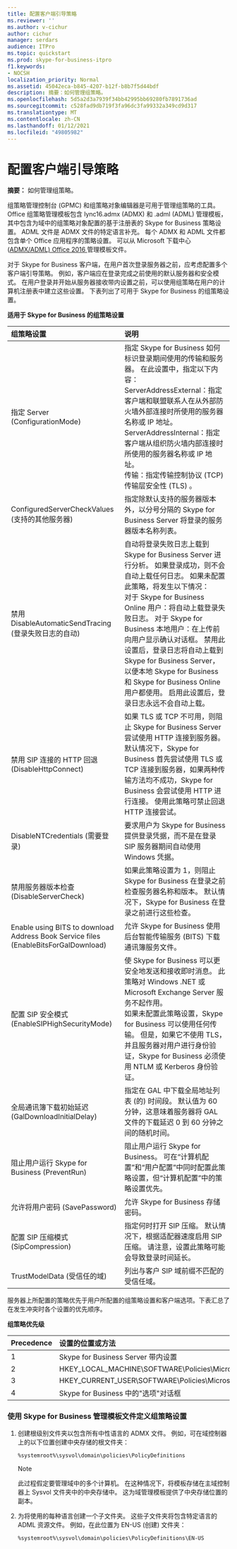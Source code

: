 ```yaml
---
title: 配置客户端引导策略
ms.reviewer: ''
ms.author: v-cichur
author: cichur
manager: serdars
audience: ITPro
ms.topic: quickstart
ms.prod: skype-for-business-itpro
f1.keywords:
- NOCSH
localization_priority: Normal
ms.assetid: 45042eca-b845-4207-b12f-b8b7f5d44bdf
description: 摘要：如何管理组策略。
ms.openlocfilehash: 5d5a2d3a7939f34bb42995bb69280fb7891736ad
ms.sourcegitcommit: c528fad9db719f3fa96dc3fa99332a349cd9d317
ms.translationtype: MT
ms.contentlocale: zh-CN
ms.lasthandoff: 01/12/2021
ms.locfileid: "49805982"
---
```

# <a name="configure-client-bootstrapping-policies"></a>配置客户端引导策略
 
**摘要：** 如何管理组策略。
  
组策略管理控制台 (GPMC) 和组策略对象编辑器是可用于管理组策略的工具。 Office 组策略管理模板包含 lync16.admx (ADMX) 和 .adml (ADML) 管理模板，其中包含为域中的组策略对象配置的基于注册表的 Skype for Business 策略设置。 ADML 文件是 ADMX 文件的特定语言补充。 每个 ADMX 和 ADML 文件都包含单个 Office 应用程序的策略设置。 可以从 Microsoft 下载中心 ([ADMX/ADML) Office 2016 ](https://www.microsoft.com/download/details.aspx?id=49030) 管理模板文件。
  
对于 Skype for Business 客户端，在用户首次登录服务器之前，应考虑配置多个客户端引导策略。 例如，客户端应在登录完成之前使用的默认服务器和安全模式。 在用户登录并开始从服务器接收带内设置之前，可以使用组策略在用户的计算机注册表中建立这些设置。 下表列出了可用于 Skype for Business 的组策略设置。
  
**适用于 Skype for Business 的组策略设置**

|组策略设置|说明|
|:-----|:-----|
|指定 Server (ConfigurationMode)   <br/> | 指定 Skype for Business 如何标识登录期间使用的传输和服务器。 在此设置中，指定以下内容： <br/>  ServerAddressExternal：指定客户端和联盟联系人在从外部防火墙外部连接时所使用的服务器名称或 IP 地址。 <br/>  ServerAddressInternal：指定客户端从组织防火墙内部连接时所使用的服务器名称或 IP 地址。 <br/>  传输：指定传输控制协议 (TCP) 传输层安全性 (TLS) 。 <br/> |
|ConfiguredServerCheckValues (支持的其他服务器)   <br/> |指定除默认支持的服务器版本外，以分号分隔的 Skype for Business Server 将登录的服务器版本名称列表。  <br/> |
|禁用 DisableAutomaticSendTracing (登录失败日志的自动)   <br/> |自动将登录失败日志上载到 Skype for Business Server 进行分析。 如果登录成功，则不会自动上载任何日志。 如果未配置此策略，将发生以下情况：  <br/> 对于 Skype for Business Online 用户：将自动上载登录失败日志。 对于 Skype for Business 本地用户：在上传前向用户显示确认对话框。 禁用此设置后，登录日志将自动上载到 Skype for Business Server，以便本地 Skype for Business 和 Skype for Business Online 用户都使用。 启用此设置后，登录日志永远不会自动上载。  <br/> |
|禁用 SIP 连接的 HTTP 回退 (DisableHttpConnect)   <br/> |如果 TLS 或 TCP 不可用，则阻止 Skype for Business Server 尝试使用 HTTP 连接到服务器。 默认情况下，Skype for Business 首先尝试使用 TLS 或 TCP 连接到服务器，如果两种传输方法均不成功，Skype for Business 会尝试使用 HTTP 进行连接。 使用此策略可禁止回退 HTTP 连接尝试。  <br/> |
|DisableNTCredentials (需要登录)   <br/> |要求用户为 Skype for Business 提供登录凭据，而不是在登录 SIP 服务器期间自动使用 Windows 凭据。  <br/> |
|禁用服务器版本检查 (DisableServerCheck)   <br/> |如果此策略设置为 1，则阻止 Skype for Business 在登录之前检查服务器名称和版本。 默认情况下，Skype for Business 在登录之前进行这些检查。  <br/> |
|Enable using BITS to download Address Book Service files (EnableBitsForGalDownload)   <br/> |允许 Skype for Business 使用后台智能传输服务 (BITS) 下载通讯簿服务文件。  <br/> |
|配置 SIP 安全模式 (EnableSIPHighSecurityMode)   <br/> |使 Skype for Business 可以更安全地发送和接收即时消息。 此策略对 Windows .NET 或 Microsoft Exchange Server 服务不起作用。  <br/> 如果未配置此策略设置，Skype for Business 可以使用任何传输。 但是，如果它不使用 TLS，并且服务器对用户进行身份验证，Skype for Business 必须使用 NTLM 或 Kerberos 身份验证。  <br/> |
|全局通讯簿下载初始延迟 (GalDownloadInitialDelay)   <br/> |指定在 GAL 中下载全局地址列表 (的) 时间段。 默认值为 60 分钟，这意味着服务器将 GAL 文件的下载延迟 0 到 60 分钟之间的随机时间。  <br/> |
|阻止用户运行 Skype for Business (PreventRun)   <br/> |阻止用户运行 Skype for Business。 可在“计算机配置”和“用户配置”中同时配置此策略设置，但“计算机配置”中的策略设置优先。  <br/> |
|允许将用户密码 (SavePassword)   <br/> |允许 Skype for Business 存储密码。  <br/> |
|配置 SIP 压缩模式 (SipCompression)   <br/> |指定何时打开 SIP 压缩。 默认情况下，根据适配器速度启用 SIP 压缩。 请注意，设置此策略可能会导致登录时间延长。  <br/> |
|TrustModelData (受信任的域)   <br/> |列出与客户 SIP 域前缀不匹配的受信任域。  <br/> |
   
服务器上所配置的策略优先于用户所配置的组策略设置和客户端选项。下表汇总了在发生冲突时各个设置的优先顺序。
  
**组策略优先级**

|**Precedence**|**设置的位置或方法**|
|:-----|:-----|
|1   <br/> |Skype for Business Server 带内设置  <br/> |
|2   <br/> |HKEY_LOCAL_MACHINE\SOFTWARE\Policies\Microsoft\Office\16.0\Lync  <br/> |
|3   <br/> |HKEY_CURRENT_USER\SOFTWARE\Policies\Microsoft\Office\16.0\Lync  <br/> |
|4   <br/> |Skype for Business 中的"选项"对话框  <br/> |
   
### <a name="to-define-group-policy-settings-by-using-the-skype-for-business-administrative-template-files"></a>使用 Skype for Business 管理模板文件定义组策略设置

1. 创建根级别文件夹以包含所有中性语言的 ADMX 文件。 例如，可在域控制器上的以下位置创建中央存储的根文件夹：
    
     `%systemroot%\sysvol\domain\policies\PolicyDefinitions`
    
    > [!NOTE]
    > 此过程假定要管理域中的多个计算机。 在这种情况下，将模板存储在主域控制器上 Sysvol 文件夹中的中央存储中。 这为域管理模板提供了中央存储位置的副本。 
  
2. 为将使用的每种语言创建一个子文件夹。 这些子文件夹将包含特定语言的 ADML 资源文件。 例如，在此位置为 EN-US (创建) 文件夹：
    
     `%systemroot%\sysvol\domain\policies\PolicyDefinitions\EN-US`
    

